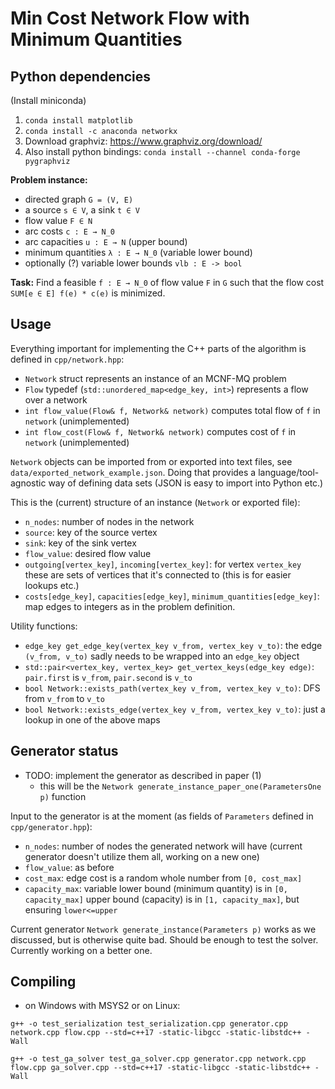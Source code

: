 # Min Cost Network Flow with Minimum Quantities

## Python dependencies

(Install miniconda)

1. `conda install matplotlib`
2. `conda install -c anaconda networkx`
3. Download graphviz: https://www.graphviz.org/download/
4. Also install python bindings: `conda install --channel conda-forge pygraphviz`

**Problem instance:**
- directed graph `G = (V, E)`
- a source `s ∈ V`, a sink `t ∈ V`
- flow value `F ∈ N`
- arc costs `c : E → N_0`
- arc capacities `u : E → N` (upper bound)
- minimum quantities `λ : E → N_0` (variable lower bound)
- optionally (?) variable lower bounds `vlb : E -> bool`

**Task:**
Find a feasible `f : E → N_0` of flow value `F` in `G`
such that the flow cost `SUM[e ∈ E] f(e) * c(e)` is minimized.

## Usage

Everything important for implementing the C++ parts of the algorithm is defined in `cpp/network.hpp`:

- `Network` struct represents an instance of an MCNF-MQ problem
- `Flow` typedef (`std::unordered_map<edge_key, int>`) represents a flow over a network
- `int flow_value(Flow& f, Network& network)` computes total flow of `f` in `network` (unimplemented)
- `int flow_cost(Flow& f, Network& network)` computes cost of `f` in `network` (unimplemented)

`Network` objects can be imported from or exported into text files, see `data/exported_network_example.json`.
Doing that provides a language/tool-agnostic way of defining data sets (JSON is easy to import into Python etc.)

This is the (current) structure of an instance (`Network` or exported file):

- `n_nodes`: number of nodes in the network
- `source`: key of the source vertex
- `sink`: key of the sink vertex
- `flow_value`: desired flow value
- `outgoing[vertex_key]`, `incoming[vertex_key]`: for vertex `vertex_key` these are sets of vertices that it's connected to (this is for easier lookups etc.)
- `costs[edge_key]`, `capacities[edge_key]`, `minimum_quantities[edge_key]`: map edges to integers as in the problem definition. 

Utility functions:

- `edge_key get_edge_key(vertex_key v_from, vertex_key v_to)`: the edge `(v_from, v_to)` sadly needs to be wrapped into an `edge_key` object
- `std::pair<vertex_key, vertex_key> get_vertex_keys(edge_key edge)`: `pair.first` is `v_from`, `pair.second` is `v_to`
- `bool Network::exists_path(vertex_key v_from, vertex_key v_to)`: DFS from `v_from` to `v_to`
- `bool Network::exists_edge(vertex_key v_from, vertex_key v_to)`: just a lookup in one of the above maps

## Generator status

- TODO: implement the generator as described in paper (1)
    - this will be the `Network generate_instance_paper_one(ParametersOne p)` function

Input to the generator is at the moment (as fields of `Parameters` defined in `cpp/generator.hpp`):
- `n_nodes`: number of nodes the generated network will have (current generator doesn't utilize them all, working on a new one)
- `flow_value`: as before
- `cost_max`: edge cost is a random whole number from `[0, cost_max]`
- `capacity_max`:
    variable lower bound (minimum quantity) is in `[0, capacity_max]`
    upper bound (capacity) is in `[1, capacity_max]`, but ensuring `lower<=upper`


Current generator `Network generate_instance(Parameters p)` works as we discussed, but is otherwise quite bad.
Should be enough to test the solver.
Currently working on a better one.

## Compiling

- on Windows with MSYS2 or on Linux:

```
g++ -o test_serialization test_serialization.cpp generator.cpp network.cpp flow.cpp --std=c++17 -static-libgcc -static-libstdc++ -Wall
```

```
g++ -o test_ga_solver test_ga_solver.cpp generator.cpp network.cpp flow.cpp ga_solver.cpp --std=c++17 -static-libgcc -static-libstdc++ -Wall
```
